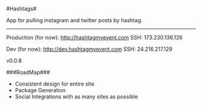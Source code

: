#Hashtags#

App for pulling instagram and twitter posts by hashtag.

---------------------
Production (for now):
http://hashtagmyevent.com
SSH: 173.230.136.126

Dev (for now):
http://dev.hashtagmyevent.com
SSH: 24.216.217.129

v0.0.8

###RoadMap###

* Consistent design for entire site
* Package Generation
* Social Integrations with as many sites as possible
